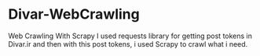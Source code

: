 # Divar-WebCrawling
Web Crawling With Scrapy
I used requests library for getting post tokens in Divar.ir and then with this post tokens, i used Scrapy to crawl what i need.
